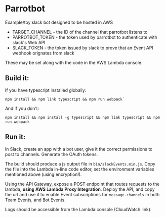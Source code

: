 # Parrotbot

Example/toy slack bot designed to be hosted in AWS

* TARGET_CHANNEL - the ID of the channel that parrotbot listens to
* PARROTBOT_TOKEN - the token used by parrotbot to authenticate with slack's Web API
* SLACK_TOKEN - the token issued by slack to prove that an Event API webhook orignates from slack

These may be set along with the code in the AWS Lambda console.

## Build it:

If you have typescript installed globally:

```shell
npm install && npm link typescript && npm run webpack`
```

And if you don't:

```shell
npm install && npm install -g typescript && npm link typescript && npm run webpack
```

## Run it:

In Slack, create an app with a bot user, give it the correct permissions to post to channels. Generate the OAuth tokens.

The build should produce a js output file in `bin/slackEvents.min.js`. Copy the file into the Lambda in-line code editor,
set the environment variables mentioned above (using encryption!).

Using the API Gateway, expose a POST endpoint that routes requests to the lambda, **using AWS Lambda Proxy Integration**.
Deploy the API, and copy the url and use it to enable Event subscriptions for `message.channels` in both Team Events, and 
Bot Events.

Logs should be accessible from the Lambda console (CloudWatch link).
